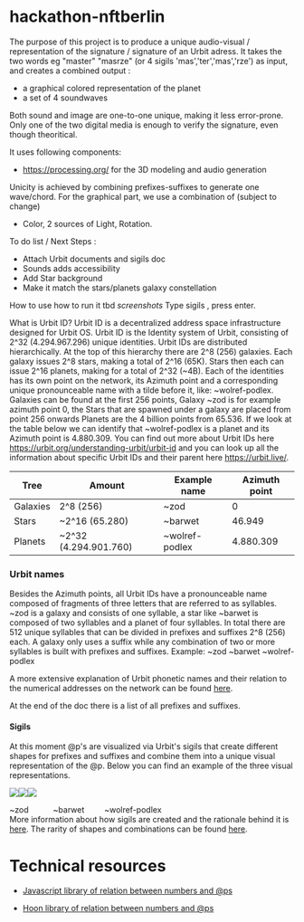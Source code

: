 # hackathon-nftberlin
The purpose of this project is to produce a unique audio-visual / representation of the signature / signature of an Urbit adress.
It takes the two words eg "master" "masrze" (or 4 sigils 'mas','ter','mas','rze') as input,
and creates a combined output :
- a graphical colored representation of the planet
- a set of 4 soundwaves

Both sound and image are one-to-one unique, making it less error-prone.
Only one of the two digital media is enough to verify the signature, even though theoritical.

It uses following components:
- https://processing.org/ for the 3D modeling and audio generation

Unicity is achieved by combining prefixes-suffixes to generate one wave/chord.
For the graphical part, we use a combination of (subject to change)
- Color, 2 sources of Light, Rotation.

To do list / Next Steps :
- Attach Urbit documents and sigils doc
- Sounds adds accessibility
- Add Star background
- Make it match the stars/planets galaxy constellation

How to use
how to run it tbd
*screenshots*
Type sigils , press enter.

What is Urbit ID?
Urbit ID is a decentralized address space infrastructure designed for Urbit OS. Urbit ID is the Identity system of Urbit, consisting of 2^32 (4.294.967.296) unique identities. Urbit IDs are distributed hierarchically. At the top of this hierarchy there are 2^8 (256) galaxies. Each galaxy issues 2^8 stars, making a total of 2^16 (65K). Stars then each can issue 2^16 planets, making for a total of 2^32 (~4B). Each of the identities has its own point on the network, its Azimuth point and a corresponding unique pronounceable name with a tilde before it, like: ~wolref-podlex. Galaxies can be found at the first 256 points, Galaxy ~zod is for example azimuth point 0, the Stars that are spawned under a galaxy are placed from point 256 onwards Planets are the 4 billion points from 65.536. If we look at the table below we can identify that ~wolref-podlex is a planet and its Azimuth point is 4.880.309. You can find out more about Urbit IDs here https://urbit.org/understanding-urbit/urbit-id and you can look up all the information about specific Urbit IDs and their parent here https://urbit.live/.

| Tree | Amount | Example name | Azimuth point |
| -- | -- | -- | -- |
| Galaxies|2^8 (256)|~zod|0|
|Stars|~2^16 (65.280)|~barwet|46.949|
|Planets|~2^32 (4.294.901.760)|~wolref-podlex|4.880.309|

### Urbit names

Besides the Azimuth points, all Urbit IDs have a pronounceable name composed of fragments of three letters that are referred to as syllables. ~zod is a galaxy and consists of one syllable, a star like ~barwet is composed of two syllables and a planet of four syllables. In total there are 512 unique syllables that can be divided in prefixes and suffixes 2^8 (256) each. A galaxy only uses a suffix while any combination of two or more syllables is built with prefixes and suffixes. Example: ~zod ~barwet ~wolref-podlex

A more extensive explanation of Urbit phonetic names and their relation to the numerical addresses on the network can be found [here](https://blog.urbit.live/an-intro-to-urbit-names/).

At the end of the doc there is a list of all prefixes and suffixes.

#### Sigils

At this moment @p's are visualized via Urbit's sigils that create different shapes for prefixes and suffixes and combine them into a unique visual representation of the @p. Below you can find an example of the three visual representations.

![](https://lh3.googleusercontent.com/lRht9jE7a0WVYwb3rvZRfqbfMi0RjJ7ZYCiIvqUj74BcD0kGW9UG4vw3-ho4Ms87zuWjpp_jwA9NW5mU-yGShSRfmnEDvBnVcCe1VO4GO__I76C3GzC0FNsShX2K3jrs-JusTLqh76r-dlbWZg)![](https://lh5.googleusercontent.com/nA1Zy0rHvfVxoz64Ei49xJP-HEeSvi_GxlMTL60Y6Ahk9Vi1wWLoHH9HsMQoPWdLaPKGjYxdtuC7_l_PnL4yb7KE8F5zlM9u3KBGkKfFOyC04pl8qdYYjtqDjxw8DxyP2nk1udNBb3txPLo1Jg)![](https://lh3.googleusercontent.com/Ydvm5RskLSj2Ttwxt7884Zx7xOUjxPpoAwQcGikIfTAOlKbgd6ZZuWnD1-w93_Ogj1X5qzkKyy4zI8Ej8i8J5f8AZSFETPywiCW37XtegfXOs8fNfCzBdob4-Xtr4_mtuqiWnknmyxY2KEhQxQ)

~zod            ~barwet           ~wolref-podlex\
More information about how sigils are created and the rationale behind it is [here](https://urbit.org/blog/creating-sigils). The rarity of shapes and combinations can be found [here](https://urbit.me/about/rarest-urbit-sigils).

Technical resources
===================

-   [Javascript library of relation between numbers and @ps](https://github.com/urbit/urbit-ob/)

-   [Hoon library of relation between numbers and @ps](https://github.com/urbit/urbit/blob/master/pkg/arvo/sys/hoon.hoon)
